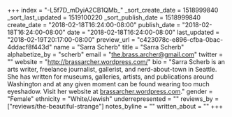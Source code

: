 +++
index = "-L5f7D_mDyiA2CB1QMb_"
_sort_create_date = 1518999840
_sort_last_updated = 1519100220
_sort_publish_date = 1518999840
create_date = "2018-02-18T16:24:00-08:00"
publish_date = "2018-02-18T16:24:00-08:00"
date = "2018-02-18T16:24:00-08:00"
last_updated = "2018-02-19T20:17:00-08:00"
preview_url = "c423078c-e896-cfba-0bac-4ddacf8f443d"
name = "Sarra Scherb"
title = "Sarra Scherb"
alphabetize_by = "scherb"
email = "the.brass.archer@gmail.com"
twitter = ""
website = "http://brassarcher.wordpress.com/"
bio = "Sarra Scherb is an arts writer, freelance journalist, gallerist, and nerd-about-town in Seattle. She has written for museums, galleries, artists, and publications around Washington and at any given moment can be found wearing too much eyeshadow. Visit her website at [brassarcher.wordpress.com](http://brassarcher.wordpress.com/)."
gender = "Female"
ethnicity = "White/Jewish"
underrepresented = ""
reviews_by = ["reviews/the-beautiful-strange"]
notes_byline = ""
written_about = ""
+++


